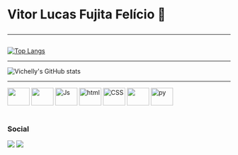 # Vitor Lucas Fujita Felício 🤖<hr/>
[![Top Langs](https://github-readme-stats.vercel.app/api/top-langs/?username=vichelly&layout=compact&show_icons=true&theme=dracula)](https://github.com/anuraghazra/github-readme-stats) <br> <hr>
![Vichelly's GitHub stats](https://github-readme-stats.vercel.app/api?username=vichelly&show_icons=true&theme=dracula)
<div><hr/>
<img height="40" width="50" src="https://cdn.jsdelivr.net/gh/devicons/devicon/icons/react/react-original.svg" />
<img height="40" width="50" src="https://cdn.jsdelivr.net/gh/devicons/devicon/icons/typescript/typescript-plain.svg" />
<img height="40" width="50" src="https://cdn.jsdelivr.net/gh/devicons/devicon/icons/javascript/javascript-original.svg" alt="Js">
<img height="40" width="50" src="https://cdn.jsdelivr.net/gh/devicons/devicon/icons/html5/html5-plain-wordmark.svg" alt="html">
<img height="40" width="50" src="https://cdn.jsdelivr.net/gh/devicons/devicon/icons/css3/css3-plain-wordmark.svg" alt="CSS">
<img height="40" width="50" src="https://cdn.jsdelivr.net/gh/devicons/devicon/icons/nodejs/nodejs-original.svg" />
<img height="40" width="50" src="https://cdn.jsdelivr.net/gh/devicons/devicon/icons/python/python-original.svg" alt="py">
   </div>
 <br>
 <div>
  <h3>Social</h3>
  <a href="https://www.instagram.com/vichelly_" target="_blank"><img src="https://img.shields.io/badge/Instagram-E4405F?style=for-the-badge&logo=instagram&logoColor=white"></a>
  <a href="https://www.linkedin.com/in/vitor-lucas-fujita-fel%C3%ADcio-50a30622a/" target="_blank"><img src="https://img.shields.io/badge/LinkedIn-0077B5?style=for-the-badge&logo=linkedin&logoColor=white"></a>  
</div>

